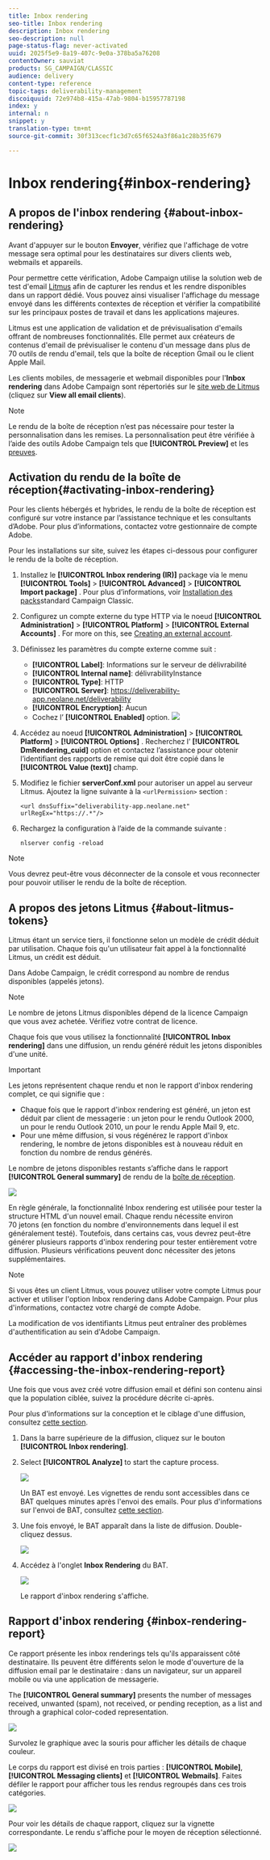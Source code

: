 ```yaml
---
title: Inbox rendering
seo-title: Inbox rendering
description: Inbox rendering
seo-description: null
page-status-flag: never-activated
uuid: 2025f5e9-8a19-407c-9e0a-378ba5a76208
contentOwner: sauviat
products: SG_CAMPAIGN/CLASSIC
audience: delivery
content-type: reference
topic-tags: deliverability-management
discoiquuid: 72e974b8-415a-47ab-9804-b15957787198
index: y
internal: n
snippet: y
translation-type: tm+mt
source-git-commit: 30f313cecf1c3d7c65f6524a3f86a1c28b35f679

---
```



# Inbox rendering{#inbox-rendering}

## A propos de l&#39;inbox rendering {#about-inbox-rendering}

Avant d&#39;appuyer sur le bouton **Envoyer**, vérifiez que l&#39;affichage de votre message sera optimal pour les destinataires sur divers clients web, webmails et appareils.

Pour permettre cette vérification, Adobe Campaign utilise la solution web de test d&#39;email [Litmus](https://litmus.com/email-testing) afin de capturer les rendus et les rendre disponibles dans un rapport dédié. Vous pouvez ainsi visualiser l&#39;affichage du message envoyé dans les différents contextes de réception et vérifier la compatibilité sur les principaux postes de travail et dans les applications majeures.

Litmus est une application de validation et de prévisualisation d&#39;emails offrant de nombreuses fonctionnalités. Elle permet aux créateurs de contenus d&#39;email de prévisualiser le contenu d&#39;un message dans plus de 70 outils de rendu d&#39;email, tels que la boîte de réception Gmail ou le client Apple Mail.

Les clients mobiles, de messagerie et webmail disponibles pour l&#39;**Inbox rendering** dans Adobe Campaign sont répertoriés sur le [site web de Litmus](https://litmus.com/email-testing) (cliquez sur **View all email clients**).

>[!NOTE]
>
>Le rendu de la boîte de réception n’est pas nécessaire pour tester la personnalisation dans les remises. La personnalisation peut être vérifiée à l’aide des outils Adobe Campaign tels que **[!UICONTROL Preview]** et les [preuves](../../delivery/using/steps-validating-the-delivery.md#sending-a-proof).

## Activation du rendu de la boîte de réception{#activating-inbox-rendering}

Pour les clients hébergés et hybrides, le rendu de la boîte de réception est configuré sur votre instance par l’assistance technique et les consultants d’Adobe. Pour plus d’informations, contactez votre gestionnaire de compte Adobe.

Pour les installations sur site, suivez les étapes ci-dessous pour configurer le rendu de la boîte de réception.

1. Installez le **[!UICONTROL Inbox rendering (IR)]** package via le menu **[!UICONTROL Tools]** > **[!UICONTROL Advanced]** > **[!UICONTROL Import package]** . Pour plus d’informations, voir [Installation des packs](../../installation/using/installing-campaign-standard-packages.md)standard Campaign Classic.
1. Configurez un compte externe du type HTTP via le noeud **[!UICONTROL Administration]** > **[!UICONTROL Platform]** > **[!UICONTROL External Accounts]** . For more on this, see [Creating an external account](../../platform/using/external-accounts.md#creating-an-external-account).
1. Définissez les paramètres du compte externe comme suit :
   * **[!UICONTROL Label]**: Informations sur le serveur de délivrabilité
   * **[!UICONTROL Internal name]**: délivrabilityInstance
   * **[!UICONTROL Type]**: HTTP
   * **[!UICONTROL Server]**: https://deliverability-app.neolane.net/deliverability
   * **[!UICONTROL Encryption]**: Aucun
   * Cochez l’ **[!UICONTROL Enabled]** option.
   ![](assets/s_tn_inbox_rendering_external-account.png)

1. Accédez au noeud **[!UICONTROL Administration]** > **[!UICONTROL Platform]** > **[!UICONTROL Options]** . Recherchez l’ **[!UICONTROL DmRendering_cuid]** option et contactez l’assistance pour obtenir l’identifiant des rapports de remise qui doit être copié dans le **[!UICONTROL Value (text)]** champ.
1. Modifiez le fichier **serverConf.xml** pour autoriser un appel au serveur Litmus. Ajoutez la ligne suivante à la `<urlPermission>` section :

   ```
   <url dnsSuffix="deliverability-app.neolane.net" urlRegEx="https://.*"/>
   ```

1. Rechargez la configuration à l’aide de la commande suivante :

   ```
   nlserver config -reload
   ```

>[!NOTE]
>
>Vous devrez peut-être vous déconnecter de la console et vous reconnecter pour pouvoir utiliser le rendu de la boîte de réception.

## A propos des jetons Litmus {#about-litmus-tokens}

Litmus étant un service tiers, il fonctionne selon un modèle de crédit déduit par utilisation. Chaque fois qu&#39;un utilisateur fait appel à la fonctionnalité Litmus, un crédit est déduit.

Dans Adobe Campaign, le crédit correspond au nombre de rendus disponibles (appelés jetons).

>[!NOTE]
>
>Le nombre de jetons Litmus disponibles dépend de la licence Campaign que vous avez achetée. Vérifiez votre contrat de licence.

Chaque fois que vous utilisez la fonctionnalité **[!UICONTROL Inbox rendering]** dans une diffusion, un rendu généré réduit les jetons disponibles d&#39;une unité.

>[!IMPORTANT]
>
>Les jetons représentent chaque rendu et non le rapport d&#39;inbox rendering complet, ce qui signifie que :
>
>* Chaque fois que le rapport d&#39;inbox rendering est généré, un jeton est déduit par client de messagerie : un jeton pour le rendu Outlook 2000, un pour le rendu Outlook 2010, un pour le rendu Apple Mail 9, etc.
>* Pour une même diffusion, si vous régénérez le rapport d&#39;inbox rendering, le nombre de jetons disponibles est à nouveau réduit en fonction du nombre de rendus générés.
>



Le nombre de jetons disponibles restants s’affiche dans le rapport **[!UICONTROL General summary]** de rendu de la [boîte de réception](#inbox-rendering-report).

![](assets/s_tn_inbox_rendering_tokens.png)

En règle générale, la fonctionnalité Inbox rendering est utilisée pour tester la structure HTML d&#39;un nouvel email. Chaque rendu nécessite environ 70 jetons (en fonction du nombre d&#39;environnements dans lequel il est généralement testé). Toutefois, dans certains cas, vous devrez peut-être générer plusieurs rapports d&#39;inbox rendering pour tester entièrement votre diffusion. Plusieurs vérifications peuvent donc nécessiter des jetons supplémentaires.

>[!NOTE]
>
>Si vous êtes un client Litmus, vous pouvez utiliser votre compte Litmus pour activer et utiliser l&#39;option Inbox rendering dans Adobe Campaign. Pour plus d&#39;informations, contactez votre chargé de compte Adobe.
>
>La modification de vos identifiants Litmus peut entraîner des problèmes d&#39;authentification au sein d&#39;Adobe Campaign.

## Accéder au rapport d&#39;inbox rendering {#accessing-the-inbox-rendering-report}

Une fois que vous avez créé votre diffusion email et défini son contenu ainsi que la population ciblée, suivez la procédure décrite ci-après.

Pour plus d&#39;informations sur la conception et le ciblage d&#39;une diffusion, consultez [cette section](../../delivery/using/about-email-channel.md).

1. Dans la barre supérieure de la diffusion, cliquez sur le bouton **[!UICONTROL Inbox rendering]**.
1. Select **[!UICONTROL Analyze]** to start the capture process.

   ![](assets/s_tn_inbox_rendering_button.png)

   Un BAT est envoyé. Les vignettes de rendu sont accessibles dans ce BAT quelques minutes après l&#39;envoi des emails. Pour plus d&#39;informations sur l&#39;envoi de BAT, consultez [cette section](../../delivery/using/steps-validating-the-delivery.md#sending-a-proof).

1. Une fois envoyé, le BAT apparaît dans la liste de diffusion. Double-cliquez dessus.

   ![](assets/s_tn_inbox_rendering_delivery_list.png)

1. Accédez à l&#39;onglet **Inbox Rendering** du BAT.

   ![](assets/s_tn_inbox_rendering_tab.png)

   Le rapport d&#39;inbox rendering s&#39;affiche.

## Rapport d&#39;inbox rendering {#inbox-rendering-report}

Ce rapport présente les inbox renderings tels qu&#39;ils apparaissent côté destinataire. Ils peuvent être différents selon le mode d&#39;ouverture de la diffusion email par le destinataire : dans un navigateur, sur un appareil mobile ou via une application de messagerie.

The **[!UICONTROL General summary]** presents the number of messages received, unwanted (spam), not received, or pending reception, as a list and through a graphical color-coded representation.

![](assets/s_tn_inbox_rendering_summary.png)

Survolez le graphique avec la souris pour afficher les détails de chaque couleur.

Le corps du rapport est divisé en trois parties : **[!UICONTROL Mobile]**, **[!UICONTROL Messaging clients]** et **[!UICONTROL Webmails]**. Faites défiler le rapport pour afficher tous les rendus regroupés dans ces trois catégories.

![](assets/s_tn_inbox_rendering_report.png)

Pour voir les détails de chaque rapport, cliquez sur la vignette correspondante. Le rendu s&#39;affiche pour le moyen de réception sélectionné.

![](assets/s_tn_inbox_rendering_example.png)

